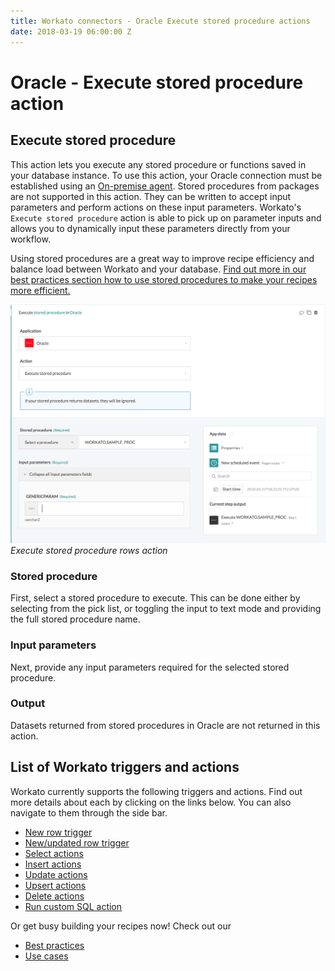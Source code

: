 ```yaml
---
title: Workato connectors - Oracle Execute stored procedure actions
date: 2018-03-19 06:00:00 Z
---
```


# Oracle - Execute stored procedure action

## Execute stored procedure
This action lets you execute any stored procedure or functions saved in your database instance. To use this action, your Oracle connection must be established using an [On-premise agent](/on-prem.md). Stored procedures from packages are not supported in this action. They can be written to accept input parameters and perform actions on these input parameters. Workato's `Execute stored procedure` action is able to pick up on parameter inputs and allows you to dynamically input these parameters directly from your workflow.

Using stored procedures are a great way to improve recipe efficiency and balance load between Workato and your database. [Find out more in our best practices section how to use stored procedures to make your recipes more efficient.](/connectors/mssql/best-practices.md#using-custom-sql-and-stored-procedures-in-workato-and-why-you-should-do-so)

![Execute stored procedure rows action](/assets/images/oracle/stored-procedure.png)
*Execute stored procedure rows action*

### Stored procedure
First, select a stored procedure to execute. This can be done either by selecting from the pick list, or toggling the input to text mode and providing the full stored procedure name.

### Input parameters
Next, provide any input parameters required for the selected stored procedure.

### Output
Datasets returned from stored procedures in Oracle are not returned in this action.

## List of Workato triggers and actions
Workato currently supports the following triggers and actions. Find out more details about each by clicking on the links below. You can also navigate to them through the side bar.

  * [New row trigger](/connectors/oracle/new-row-trigger.md)
  * [New/updated row trigger](/connectors/oracle/updated-row-trigger.md)
  * [Select actions](/connectors/oracle/select.md)
  * [Insert actions](/connectors/oracle/insert.md)
  * [Update actions](/connectors/oracle/update.md)
  * [Upsert actions](/connectors/oracle/upsert.md)
  * [Delete actions](/connectors/oracle/delete.md)
  * [Run custom SQL action](/connectors/oracle/run_sql.md)

  Or get busy building your recipes now! Check out our
  * [Best practices](/connectors/oracle/best-practices.md)
  * [Use cases](/connectors/database-common-use-cases.md)
